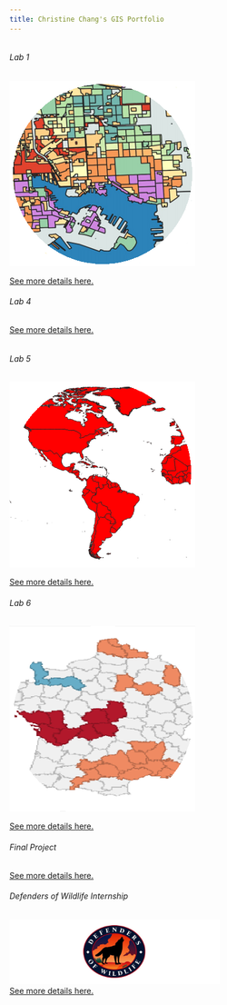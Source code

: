 ```yaml
---
title: Christine Chang's GIS Portfolio
---
```

<!--This is the first row of projects -->
<div style="display:table-row; width:100%; table-layout: fixed">
<div style="display: table-cell; width:370px; margin-right:3px" markdown="1">

###### Lab 1

![It's Fine Alt Text](lab1/lab1_teaser1.png)

[See more details here.](https://chricha1.github.io/lab1/lab1.html)

###### Lab 4

[See more details here.](https://chricha1.github.io/lab4/lab4.html)

<!--This is the second row of projects -->
<div style="display:table-row; width:100%; table-layout: fixed">
<div style="display: table-cell; width:370px; margin-right:3px" markdown="1">
  
###### Lab 5
![It's Fine Alt Text](lab5/lab5_teaser.png)

[See more details here.](https://chricha1.github.io/lab5/lab5.html)

###### Lab 6
![It's Fine Alt Text](lab6/lab6_teaser1.png)

[See more details here.](https://chricha1.github.io/lab6/lab6.html)

###### Final Project

[See more details here.](https://chricha1.github.io/finalproject/finalproject.html)

###### Defenders of Wildlife Internship
![It's Fine Alt Text](Internship1/intern_teaser.png)
[See more details here.](https://chricha1.github.io/Internship1/intern1.html)
